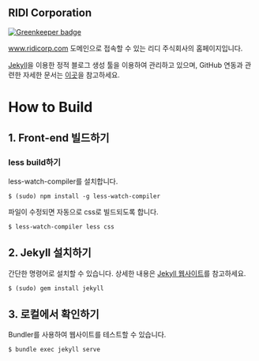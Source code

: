 RIDI Corporation
----------------

[![Greenkeeper badge](https://badges.greenkeeper.io/ridi/ridi.github.io.svg)](https://greenkeeper.io/)

www.ridicorp.com 도메인으로 접속할 수 있는 리디 주식회사의 홈페이지입니다.

[Jekyll](https://jekyllrb.com/)을 이용한 정적 블로그 생성 툴을 이용하여 관리하고 있으며, GitHub 연동과 관련한 자세한 문서는 [이곳](https://help.github.com/articles/using-jekyll-with-pages/)을 참고하세요.

# How to Build


## 1. Front-end 빌드하기

### less build하기

less-watch-compiler를 설치합니다. 

```
$ (sudo) npm install -g less-watch-compiler
```

파일이 수정되면 자동으로 css로 빌드되도록 합니다.

```
$ less-watch-compiler less css
```


## 2. Jekyll 설치하기

간단한 명령어로 설치할 수 있습니다. 상세한 내용은 [Jekyll 웹사이트](https://jekyllrb-ko.github.io/)를 참고하세요.

```
$ (sudo) gem install jekyll
```

## 3. 로컬에서 확인하기

Bundler를 사용하여 웹사이트를 테스트할 수 있습니다.
```
$ bundle exec jekyll serve
```